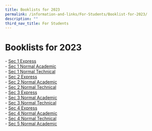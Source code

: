 ```yaml
---
title: Booklists for 2023
permalink: /information-and-links/For-Students/Booklist-for-2023/
description: ""
third_nav_title: For Students
---
```

Booklists for 2023
==================

\- [Sec 1 Express](/files/SEC%201%20EXP.pdf) <br> 
\- [Sec 1 Normal Academic](/files/SEC%201%20NA.pdf) <br>
\- [Sec 1 Normal Technical](/files/SEC%201%20NT.pdf) <br>
\- [Sec 2 Express](/files/2%20Exp.pdf) <br> 
\- [Sec 2 Normal Academic](/files/2%20NA.pdf) <br>
\- [Sec 2 Normal Technical](/files/2%20NT.pdf) <br>
\- [Sec 3 Express](/files/3%20Exp.pdf) <br>
\- [Sec 3 Normal Academic](https://bedoksouthsec.moe.edu.sg/qql/slot/u755/Information%20and%20Links/For%20Students/Booklist%202023/3%20NA.pdf)  
\- [Sec 3 Normal Technical](https://bedoksouthsec.moe.edu.sg/qql/slot/u755/Information%20and%20Links/For%20Students/Booklist%202023/3NT2023.pdf)  
\- [Sec 4 Express](https://bedoksouthsec.moe.edu.sg/qql/slot/u755/Information%20and%20Links/For%20Students/Booklist%202023/4%20Exp.pdf)  
\- [Sec 4 Normal Academic](https://bedoksouthsec.moe.edu.sg/qql/slot/u755/Information%20and%20Links/For%20Students/Booklist%202023/4%20NA.pdf)  
\- [Sec 4 Normal Technical](https://bedoksouthsec.moe.edu.sg/qql/slot/u755/Information%20and%20Links/For%20Students/Booklist%202023/4%20NT.pdf)  
\- [Sec 5 Normal Academic](https://bedoksouthsec.moe.edu.sg/qql/slot/u755/Useful%20Links/Booklists%202023/SEC%205%20NA.pdf)